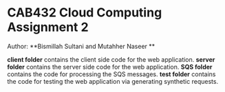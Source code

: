 # CAB432 Cloud Computing Assignment 2

Author: **Bismillah Sultani and Mutahher Naseer **

**client folder** contains the client side code for the web application.
**server folder** contains the server side code for the web application.
**SQS folder** contains the code for processing the SQS messages.
**test folder** contains the code for testing the web application via generating synthetic requests.
